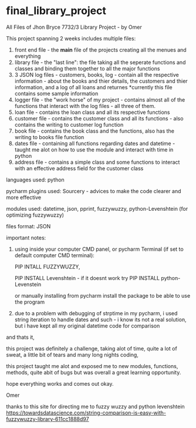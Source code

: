 # final_library_project
All Files of Jhon Bryce 7732/3 Library Project - by Omer 

This project spanning 2 weeks
includes multiple files:
  1) front end file - the __main__ file of the projects creating all the menues and everything
  2) library file - the "last line": the file taking all the seperate functions and classes and binding them together to all the major functions
  3) 3 JSON log files - customers, books, log - contain all the respective information - about the books and thier details, the customers and thier information, and a log of all loans and returnes
    *currently this file contains some sample information
  4) logger file - the "work horse" of my project - contains almost all of the functions that interact with the log files - all three of them.
  5) loan file - contains the loan class and all its respective functions
  6) customer file - contains the customer class and all its functions - also contains the writing to customer log function
  7) book file - contains the book class and the functions, also has the writing to books file function 
  8) dates file - containing all functions regarding dates and datetime - taught me alot on how to use the module and interact with time in python
  9) address file - contains a simple class and some functions to interact with an effective address field for the customer class

languages used: python

pycharm plugins used: Sourcery - advices to make the code clearer and more effective 

modules used: datetime, json, pprint, fuzzywuzzy, python-Levenshtein (for optimizing fuzzywuzzy)

files format: JSON

important notes:
1) using inside your computer CMD panel, or pycharm Terminal (if set to default computer CMD terminal):

   PIP INTALL FUZZYWUZZY,
   
   PIP INSTALL Levenshtein - if it doesnt work try PIP INSTALL python-Levenstein
   
   or manually installing from pycharm install the package to be able to use the program
   
   
2) due to a problem with debugging of strptime in my pycharm, i used string iteration to handle dates and such - i know its not a real solution, but i have kept all my original datetime code for comparison


and thats it,

this project was definitely a challenge, taking alot of time, quite a lot of sweat, a little bit of tears and many long nights coding,

this project taught me alot and exposed me to new modules, functions, methods, quite abit of bugs but was overall a great learning opportunity. 

hope everything works and comes out okay.

Omer


thanks to this site for directing me to fuzzy wuzzy and python levenshtein
https://towardsdatascience.com/string-comparison-is-easy-with-fuzzywuzzy-library-611cc1888d97
